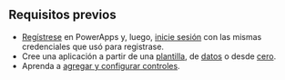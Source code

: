 ## <a name="prerequisites"></a>Requisitos previos
* [Regístrese](../maker/signup-for-powerapps.md) en PowerApps y, luego, [inicie sesión](https://web.powerapps.com/?utm_source=padocs&utm_medium=linkinadoc&utm_campaign=referralsfromdoc) con las mismas credenciales que usó para registrase.
* Cree una aplicación a partir de una [plantilla](../maker/canvas-apps/get-started-test-drive.md), de [datos](../maker/canvas-apps/get-started-create-from-data.md) o desde [cero](../maker/canvas-apps/get-started-create-from-blank.md).
* Aprenda a [agregar y configurar controles](../maker/canvas-apps/add-configure-controls.md).

